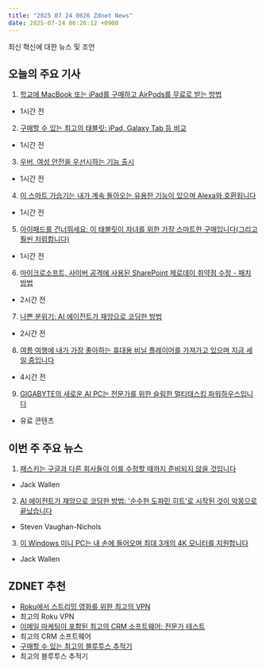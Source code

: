 ```yaml
---
title: "2025 07 24 0626 Zdnet News"
date: 2025-07-24 06:26:12 +0900
---
```


최신 혁신에 대한 뉴스 및 조언  
## 오늘의 주요 기사  

1. [학교에 MacBook 또는 iPad를 구매하고 AirPods를 무료로 받는 방법](https://www.zdnet.com/education/buy-a-macbook-or-ipad-for-school-get-a-free-pair-of-airpods-heres-how/)  
- 1시간 전  

2. [구매할 수 있는 최고의 태블릿: iPad, Galaxy Tab 등 비교](https://www.zdnet.com/article/best-tablet/)  
- 1시간 전  

3. [우버, 여성 안전을 우선시하는 기능 출시](https://www.zdnet.com/article/uber-finally-launches-feature-to-prioritize-womens-safety/)  
- 1시간 전  

4. [이 스마트 가습기는 내가 계속 돌아오는 유용한 기능이 있으며 Alexa와 호환됩니다](https://www.zdnet.com/home-and-office/this-smart-humidifier-has-a-handy-feature-i-keep-coming-back-to-and-its-alexa-compatible/)  
- 1시간 전  

5. [아이패드를 건너뛰세요: 이 태블릿이 자녀를 위한 가장 스마트한 구매입니다(그리고 훨씬 저렴합니다)](https://www.zdnet.com/article/skip-the-ipad-this-tablet-is-the-smartest-buy-for-your-kids-and-way-cheaper/)  
- 1시간 전  

6. [마이크로소프트, 사이버 공격에 사용된 SharePoint 제로데이 취약점 수정 - 패치 방법](https://www.zdnet.com/article/microsoft-fixes-three-sharepoint-zero-day-exploits-used-in-series-of-cyberattacks-how-to-patch-them/)  
- 2시간 전  

7. [나쁜 분위기: AI 에이전트가 재앙으로 코딩한 방법](https://www.zdnet.com/article/bad-vibes-how-an-ai-agent-coded-its-way-to-disaster/)  
- 2시간 전  

8. [여름 여행에 내가 가장 좋아하는 휴대용 비닐 플레이어를 가져가고 있으며 지금 세일 중입니다](https://www.zdnet.com/home-and-office/home-entertainment/im-taking-my-favorite-portable-vinyl-player-on-all-my-summer-trips-and-its-on-sale-right-now/)  
- 4시간 전  

9. [GIGABYTE의 새로운 AI PC는 전문가를 위한 슬림한 멀티태스킹 파워하우스입니다](https://www.zdnet.com/article/gigabytes-new-ai-pcs-are-slim-multitasking-powerhouses-for-professionals/)  
- 유료 콘텐츠  

## 이번 주 주요 뉴스  

1. [패스키는 구글과 다른 회사들이 이를 수정할 때까지 준비되지 않을 것입니다](https://www.zdnet.com/article/passkeys-wont-be-ready-for-primetime-until-google-and-other-companies-fix-this/)  
- Jack Wallen  

2. [AI 에이전트가 재앙으로 코딩한 방법: '순수한 도파민 히트'로 시작된 것이 악몽으로 끝났습니다](https://www.zdnet.com/article/bad-vibes-how-an-ai-agent-coded-its-way-to-disaster/)  
- Steven Vaughan-Nichols  

3. [이 Windows 미니 PC는 내 손에 들어오며 최대 3개의 4K 모니터를 지원합니다](https://www.zdnet.com/article/this-windows-mini-pc-fits-in-my-hand-and-supports-up-to-three-4k-monitors/)  
- Jack Wallen  

## ZDNET 추천  
- [Roku에서 스트리밍 영화를 위한 최고의 VPN](https://www.zdnet.com/article/best-vpns-for-roku/)  
- 최고의 Roku VPN  
- [이메일 마케팅이 포함된 최고의 CRM 소프트웨어: 전문가 테스트](https://www.zdnet.com/article/best-crm-with-email-marketing/)  
- 최고의 CRM 소프트웨어  
- [구매할 수 있는 최고의 블루투스 추적기](https://www.zdnet.com/article/best-bluetooth-tracker/)  
- 최고의 블루투스 추적기